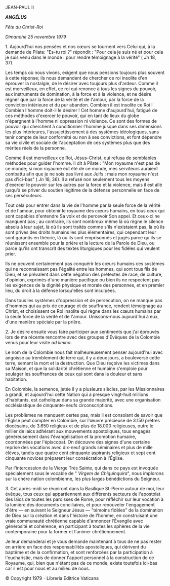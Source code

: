 JEAN-PAUL II

***ANGÉLUS***

*Fête du Christ-Roi*

*Dimanche 25 novembre 1979*

1. Aujourd'hui nos pensées et nos cœurs se tournent vers Celui qui, à la demande de Pilate: "Es-tu roi ?" répondit : "Pour cela je suis né et pour cela je suis venu dans le monde : pour rendre témoignage à la vérité" ( *Jn* 18, 37).

Les temps où nous vivons, exigent que nous pensions toujours plus souvent à cette réponse; ils nous demandent de chercher ce roi insolite d'en éprouver la nostalgie, de le désirer avec toujours plus d'ardeur. Comme il est merveilleux, en effet, ce roi qui renonce à tous les signes du pouvoir, aux instruments de domination, à la force et à la violence, et ne désire régner que par la force de la vérité et de l'amour, par la force de la conviction intérieure et du pur abandon. Combien il est insolite ce Roi ! Combien l'homme doit-il le désirer ! Cet homme d'aujourd'hui, fatigué de ces méthodes d'exercer le pouvoir, qui en tant de lieux du globe n'épargnent à l'homme ni oppression ni violence. Ce sont des formes de pouvoir qui cherchent à conditionner l'homme jusque dans ses dimensions les plus intérieures, l'assujettissement à des systèmes idéologiques, sans tenir compte de leur conformité ou non à ses convictions, et font dépendre sa vie civile et sociale de l'acceptation de ces systèmes plus que des mérites réels de la personne.

Comme il est merveilleux ce Roi, Jésus-Christ, qui refusa de semblables méthodes pour guider l'homme. Il dit à Pilate : "Mon royaume n'est pas de ce monde; si mon royaume eut été de ce monde, mes serviteurs auraient combattu afin que je ne sois pas livré aux Juifs ; mais mon royaume n'est pas d'ici-bas" ( *Jn* 18, 36). Il a refusé non seulement tous les moyens d'exercer le pouvoir sur les autres par la force et la violence, mais il est allé jusqu'à se priver du soutien légitime de la défense personnelle en face de ses persécuteurs.

Tout cela pour entrer dans la vie de l'homme par la seule force de la vérité et de l'amour, pour obtenir le royaume des cœurs humains, en tous ceux qui sont capables d'entendre Sa voix et de percevoir Son appel. Et ceux-ci ne manquent pas ; au contraire, ils sont nombreux même là où règne le silence absolu à leur sujet, là où ils sont traités comme s'ils n'existaient pas, là où ils sont privés des droits humains les plus élémentaires, qui cependant leur sont garantis en théorie, là où ils sont emprisonnés et jugés parce qu'ils se réunissent ensemble pour la prière et la lecture de la Parole de Dieu, ou parce qu'ils ont transcrit des textes liturgiques pour les fidèles qui veulent prier.

Ils ne peuvent certainement pas conquérir les cœurs humains ces systèmes qui ne reconnaissant pas l'égalité entre les hommes, qui sont tous fils de Dieu, et se prévalent dans cette négation des prétextes de race, de culture, d'opinion, exprimés d'une manière pacifique ou bien ils ne respectent pas les exigences de la dignité physique et morale des personnes, et en premier lieu, du droit à la défense lorsqu'elles sont inculpées.

Dans tous les systèmes d'oppression et de persécution, on ne manque pas d'hommes qui au prix de courage et de souffrance, rendent témoignage au Christ, et choisissent ce Roi insolite qui règne dans les cœurs humains par la seule force de la vérité et de l'amour. Unissons-nous aujourd'hui à eux, d'une manière spéciale par la prière.

2. Je désire ensuite vous faire participer aux sentiments que j'ai éprouvés lors de ma récente rencontre avec des groupes d'Évêques de la Colombie venus pour leur visite *ad limina*.

Le nom de la Colombie nous fait malheureusement penser aujourd'hui avec angoisse au tremblement de terre qui, il y a deux jours, a bouleversé cette terre, semant la mort et la destruction. Que Dieu reçoive les victimes dans sa Maison, et que la solidarité chrétienne et humaine s'emploie pour soulager les souffrances de ceux qui sont dans la douleur et sans habitation.

En Colombie, la semence, jetée il y a plusieurs siècles, par les Missionnaires a grandi, et aujourd'hui cette Nation qui a presque vingt-huit millions d'habitants, est catholique dans sa grande majorité, avec une organisation ecclésiastique de cinquante-neufs circonscriptions.

Les problèmes ne manquent certes pas, mais il est consolant de savoir que l'Église peut compter en Colombie, sur l'œuvre précieuse de 3.150 prêtres diocésains, de 3.650 religieux et de plus de 18.000 religieuses, outre le millier de laïcs adhérant aux mouvements apostoliques, tous engagés généreusement dans l'évangélisation et la promotion humaine, coordonnées par l'épiscopat. On découvre des signes d'une certaine reprise des vocations avec dix-neuf grands séminaires et plus de mille élèves, tandis que quatre cent cinquante aspirants religieux et sept cent cinquante novices préparent leur consécration à l'Église.

Par l'intercession de la Vierge Très Sainte, qui dans ce pays est invoquée spécialement sous le vocable de " *Virgem de Chiquinquira*", nous implorons sur la chère nation colombienne, les plus larges bénédictions du Seigneur.

3. Cet après-midi se réuniront dans la Basilique St-Pierre autour de moi, leur évêque, tous ceux qui appartiennent aux différents secteurs de l'apostolat des laïcs de toutes les paroisses de Rome, pour réfléchir sur leur vocation à la lumière des documents conciliaires, et pour renouveler l'engagement d'être — en suivant le Seigneur Jésus — "témoins fidèles" de la domination de Dieu sur la création et dans l'histoire de l'homme, en construisant une vraie communauté chrétienne capable d'annoncer l'Évangile avec générosité et cohérence, en participant à toutes les sphères de la vie contemporaine pour la former et l'animer chrétiennement.

Je leur demanderai et je vous demande maintenant à tous de ne pas rester en arrière en face des responsabilités apostoliques, qui dérivent du baptême et de la confirmation, et sont renforcées par la participation à l'eucharistie, mais de donner l'apport personnel à la construction de ce Royaume, qui, bien que n'étant pas de ce monde, existe toutefois ici-bas car il est pour nous et au milieu de nous.

© Copyright 1979 - Libreria Editrice Vaticana